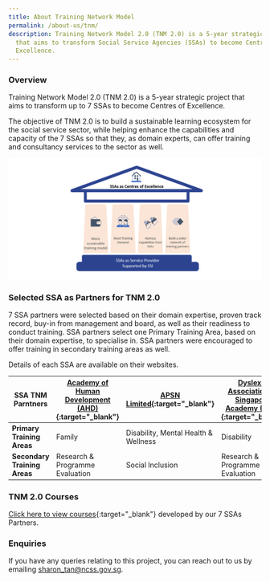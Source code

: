 ```yaml
---
title: About Training Network Model
permalink: /about-us/tnm/
description: Training Network Model 2.0 (TNM 2.0) is a 5-year strategic project
  that aims to transform Social Service Agencies (SSAs) to become Centres of
  Excellence.
---
```


### **Overview**
Training Network Model 2.0 (TNM 2.0) is a 5-year strategic project that aims to transform up to 7 SSAs to become Centres of Excellence.

The objective of TNM 2.0 is to build a sustainable learning ecosystem for the social service sector, while helping enhance the capabilities and capacity of the 7 SSAs so that they, as domain experts, can offer training and consultancy services to the sector as well. 

![Training Network Model 2.0 (TNM 2.0)](/images/training/tnm/tnm%202.png)

### **Selected SSA as Partners for TNM 2.0**
7 SSA partners were selected based on their domain expertise, proven track record, buy-in from management and board, as well as their readiness to conduct training. SSA partners select one Primary Training Area, based on their domain expertise, to specialise in. SSA partners were encouraged to offer training in secondary training areas as well.

Details of each SSA are available on their websites.

| SSA TNM Parntners | [Academy of Human Development (AHD)](https://ahd.com.sg/training-network-model-courses){:target="_blank"} | [APSN Limited](https://www.apsn.org.sg/apsn-learning-hub/){:target="_blank"} | [Dyslexia Association of Singapore Academy (DAS)](https://www.dasacademy.edu.sg/){:target="_blank"} | [Rainbow Centre Training and Consultancy (RCTC)](https://www.rainbowcentre.org.sg/rctc-ssi-tnm){:target="_blank"}	| [Samaritans of Singapore (SOS)](https://www.sos.org.sg/){:target="_blank"} | [SHINE Children & Youth Services (SHINE)](https://www.shine.org.sg/training){:target="_blank"} | [The Salvation Army Peacehaven (TSA)](mailto:peacehavennh.jcacaredemy@smm.salvationarmy.org) |
| -- | -- | -- | -- | -- | -- | -- | -- |
| **Primary Training Areas** | Family | Disability, Mental Health & Wellness	| Disability | Disability | Mental Health & Wellness | Children and Youth | Eldercare |
| **Secondary Training Areas** | Research & Programme Evaluation	| Social Inclusion | Research & Programme Evaluation | Social Inclusion & Community Assets | Volunteer Management | Volunteer  Management | Social Inclusion |


### **TNM 2.0 Courses**
[Click here to view courses](https://www.ssi.gov.sg/training/tnm-courses){:target="_blank"} developed by our 7 SSAs Partners. 



### **Enquiries**
If you have any queries relating to this project, you can reach out to us by emailing [sharon_tan@ncss.gov.sg](mailto:sharon_tan@ncss.gov.sg).